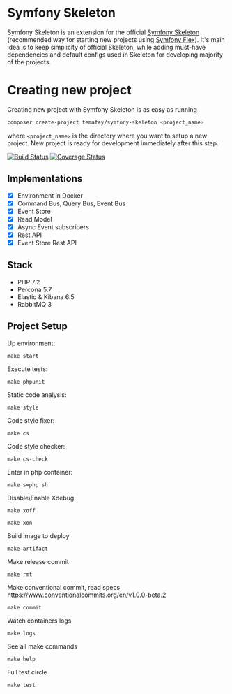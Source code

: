 Symfony Skeleton
==========
Symfony Skeleton is an extension for the official [Symfony Skeleton](https://github.com/symfony/skeleton)
(recommended way for starting new projects using [Symfony Flex](https://symfony.com/doc/current/setup/flex.html)).
It's main idea is to keep simplicity of official Skeleton, while adding must-have dependencies and default configs used
in Skeleton for developing majority of the projects.


Creating new project
==========

Creating new project with Symfony Skeleton is as easy as running
```bash
composer create-project temafey/symfony-skeleton <project_name>
```
where `<project_name>` is the directory where you want to setup a new project. New project is ready for development
immediately after this step.

[![Build Status](https://travis-ci.org/temafey/symfony-skeleton.svg?branch=master)](https://travis-ci.org/temafey/symfony-skeleton)
[![Coverage Status](https://coveralls.io/repos/github/temafey/symfony-skeleton/badge.svg?branch=master)](https://coveralls.io/github/temafey/symfony-skeleton?branch=coverage)

## Implementations

- [x] Environment in Docker
- [x] Command Bus, Query Bus, Event Bus
- [x] Event Store
- [x] Read Model
- [x] Async Event subscribers
- [x] Rest API
- [x] Event Store Rest API

## Stack

- PHP 7.2
- Percona 5.7
- Elastic & Kibana 6.5
- RabbitMQ 3

## Project Setup

Up environment:

`make start`

Execute tests:

`make phpunit`

Static code analysis:

`make style`

Code style fixer:

`make cs`

Code style checker:

`make cs-check`

Enter in php container:

`make s=php sh`

Disable\Enable Xdebug:

`make xoff`

`make xon`

Build image to deploy

`make artifact`

Make release commit

`make rmt`

Make conventional commit,
read specs https://www.conventionalcommits.org/en/v1.0.0-beta.2

`make commit`

Watch containers logs

`make logs`

See all make commands

`make help`

Full test circle

`make test`
